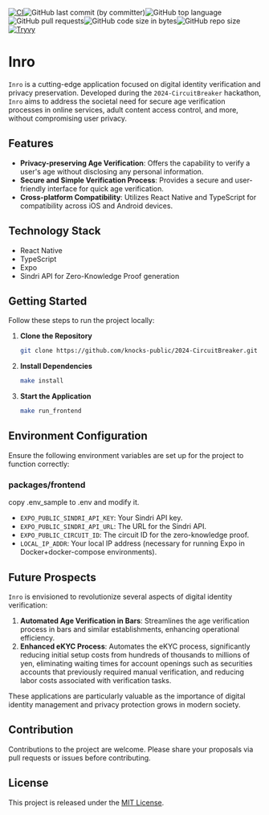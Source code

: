 [![CI](https://github.com/knocks-public/2024-CircuitBreaker/actions/workflows/ci.yml/badge.svg?branch=main)](https://github.com/knocks-public/2024-CircuitBreaker/actions/workflows/ci.yml)![GitHub last commit (by committer)](https://img.shields.io/github/last-commit/knocks-public/2024-CircuitBreaker)![GitHub top language](https://img.shields.io/github/languages/top/knocks-public/2024-CircuitBreaker)![GitHub pull requests](https://img.shields.io/github/issues-pr/knocks-public/2024-CircuitBreaker)![GitHub code size in bytes](https://img.shields.io/github/languages/code-size/knocks-public/2024-CircuitBreaker)![GitHub repo size](https://img.shields.io/github/repo-size/knocks-public/2024-CircuitBreaker)[![Tryvy](https://github.com/knocks-public/2024-CircuitBreaker/actions/workflows/trivy.yml/badge.svg?branch=main)](https://github.com/knocks-public/2024-CircuitBreaker/actions/workflows/trivy.yml)

# Inro

`Inro` is a cutting-edge application focused on digital identity verification and privacy preservation. Developed during the `2024-CircuitBreaker` hackathon, `Inro` aims to address the societal need for secure age verification processes in online services, adult content access control, and more, without compromising user privacy.

## Features

- **Privacy-preserving Age Verification**: Offers the capability to verify a user's age without disclosing any personal information.
- **Secure and Simple Verification Process**: Provides a secure and user-friendly interface for quick age verification.
- **Cross-platform Compatibility**: Utilizes React Native and TypeScript for compatibility across iOS and Android devices.

## Technology Stack

- React Native
- TypeScript
- Expo
- Sindri API for Zero-Knowledge Proof generation

## Getting Started

Follow these steps to run the project locally:

1. **Clone the Repository**

   ```bash
   git clone https://github.com/knocks-public/2024-CircuitBreaker.git
   ```

2. **Install Dependencies**

   ```bash
   make install
   ```

3. **Start the Application**

   ```bash
   make run_frontend
   ```

## Environment Configuration

Ensure the following environment variables are set up for the project to function correctly:

### packages/frontend

copy .env_sample to .env and modify it.

- `EXPO_PUBLIC_SINDRI_API_KEY`: Your Sindri API key.
- `EXPO_PUBLIC_SINDRI_API_URL`: The URL for the Sindri API.
- `EXPO_PUBLIC_CIRCUIT_ID`: The circuit ID for the zero-knowledge proof.
- `LOCAL_IP_ADDR`: Your local IP address (necessary for running Expo in Docker+docker-compose environments).

## Future Prospects

`Inro` is envisioned to revolutionize several aspects of digital identity verification:

1. **Automated Age Verification in Bars**: Streamlines the age verification process in bars and similar establishments, enhancing operational efficiency.
2. **Enhanced eKYC Process**: Automates the eKYC process, significantly reducing initial setup costs from hundreds of thousands to millions of yen, eliminating waiting times for account openings such as securities accounts that previously required manual verification, and reducing labor costs associated with verification tasks.

These applications are particularly valuable as the importance of digital identity management and privacy protection grows in modern society.

## Contribution

Contributions to the project are welcome. Please share your proposals via pull requests or issues before contributing.

## License

This project is released under the [MIT License](LICENSE).
